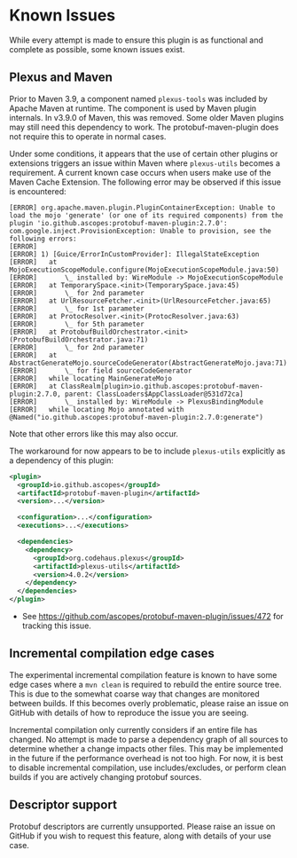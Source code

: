 # Known Issues

While every attempt is made to ensure this plugin is as functional and complete as possible,
some known issues exist.

## Plexus and Maven

Prior to Maven 3.9, a component named `plexus-tools` was included by Apache
Maven at runtime. The component is used by Maven plugin internals. In v3.9.0 of
Maven, this was removed. Some older Maven plugins may still need this dependency
to work. The protobuf-maven-plugin does not require this to operate in normal cases.

Under some conditions, it appears that the use of certain other plugins or
extensions triggers an issue within Maven where `plexus-utils` becomes a requirement.
A current known case occurs when users make use of the Maven Cache Extension. The
following error may be observed if this issue is encountered:

```
[ERROR] org.apache.maven.plugin.PluginContainerException: Unable to load the mojo 'generate' (or one of its required components) from the plugin 'io.github.ascopes:protobuf-maven-plugin:2.7.0': com.google.inject.ProvisionException: Unable to provision, see the following errors:
[ERROR] 
[ERROR] 1) [Guice/ErrorInCustomProvider]: IllegalStateException
[ERROR]   at MojoExecutionScopeModule.configure(MojoExecutionScopeModule.java:50)
[ERROR]       \_ installed by: WireModule -> MojoExecutionScopeModule
[ERROR]   at TemporarySpace.<init>(TemporarySpace.java:45)
[ERROR]       \_ for 2nd parameter
[ERROR]   at UrlResourceFetcher.<init>(UrlResourceFetcher.java:65)
[ERROR]       \_ for 1st parameter
[ERROR]   at ProtocResolver.<init>(ProtocResolver.java:63)
[ERROR]       \_ for 5th parameter
[ERROR]   at ProtobufBuildOrchestrator.<init>(ProtobufBuildOrchestrator.java:71)
[ERROR]       \_ for 2nd parameter
[ERROR]   at AbstractGenerateMojo.sourceCodeGenerator(AbstractGenerateMojo.java:71)
[ERROR]       \_ for field sourceCodeGenerator
[ERROR]   while locating MainGenerateMojo
[ERROR]   at ClassRealm[plugin>io.github.ascopes:protobuf-maven-plugin:2.7.0, parent: ClassLoaders$AppClassLoader@531d72ca]
[ERROR]       \_ installed by: WireModule -> PlexusBindingModule
[ERROR]   while locating Mojo annotated with @Named("io.github.ascopes:protobuf-maven-plugin:2.7.0:generate")
```

Note that other errors like this may also occur.

The workaround for now appears to be to include `plexus-utils` explicitly as a dependency of this plugin:

```xml
<plugin>
  <groupId>io.github.ascopes</groupId>
  <artifactId>protobuf-maven-plugin</artifactId>
  <version>...</version>

  <configuration>...</configuration>
  <executions>...</executions>

  <dependencies>
    <dependency>
      <groupId>org.codehaus.plexus</groupId>
      <artifactId>plexus-utils</artifactId>
      <version>4.0.2</version>
    </dependency>
  </dependencies>
</plugin>
```

- See https://github.com/ascopes/protobuf-maven-plugin/issues/472 for tracking this issue.

## Incremental compilation edge cases

The experimental incremental compilation feature is known to have some edge cases
where a `mvn clean` is required to rebuild the entire source tree. This is due to
the somewhat coarse way that changes are monitored between builds. If this becomes
overly problematic, please raise an issue on GitHub with details of how to reproduce
the issue you are seeing.

Incremental compilation only currently considers if an entire file has changed. No attempt
is made to parse a dependency graph of all sources to determine whether a change impacts
other files. This may be implemented in the future if the performance overhead is
not too high. For now, it is best to disable incremental compilation, use includes/excludes,
or perform clean builds if you are actively changing protobuf sources.

## Descriptor support

Protobuf descriptors are currently unsupported. Please raise an issue on GitHub if you wish
to request this feature, along with details of your use case.
